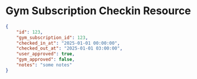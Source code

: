 # Gym Subscription Checkin Resource


```json
{
    "id": 123,
    "gym_subscription_id": 123,
    "checked_in_at": "2025-01-01 00:00:00",
    "checked_out_at": "2025-01-01 03:00:00",
    "user_approved": true,
    "gym_approved": false,
    "notes": "some notes"
}
```
